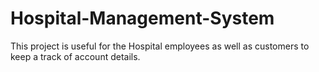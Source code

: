 # Hospital-Management-System
This project is useful for the Hospital employees as well as customers to keep a track of account details.
